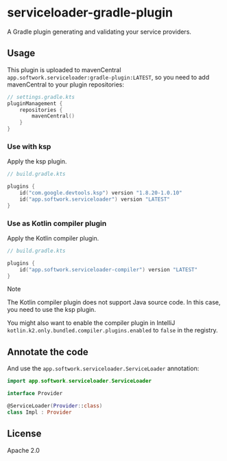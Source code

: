 # serviceloader-gradle-plugin

A Gradle plugin generating and validating your service providers.

## Usage

This plugin is uploaded to mavenCentral `app.softwork.serviceloader:gradle-plugin:LATEST`, so you need to add
mavenCentral to your plugin repositories:

```kotlin
// settings.gradle.kts
pluginManagement {
    repositories {
        mavenCentral()
    }
}
```

### Use with ksp

Apply the ksp plugin.

```kotlin
// build.gradle.kts

plugins {
    id("com.google.devtools.ksp") version "1.8.20-1.0.10"
    id("app.softwork.serviceloader") version "LATEST"
}
```

### Use as Kotlin compiler plugin

Apply the Kotlin compiler plugin.

```kotlin
// build.gradle.kts

plugins {
    id("app.softwork.serviceloader-compiler") version "LATEST"
}
```

> [!NOTE]
> The Kotlin compiler plugin does not support Java source code. In this case, you need to use the ksp plugin.

You might also want to enable the compiler plugin in IntelliJ `kotlin.k2.only.bundled.compiler.plugins.enabled` to `false` in the registry.

## Annotate the code

And use the `app.softwork.serviceloader.ServiceLoader` annotation:

```kotlin
import app.softwork.serviceloader.ServiceLoader

interface Provider

@ServiceLoader(Provider::class)
class Impl : Provider
```

## License

Apache 2.0
